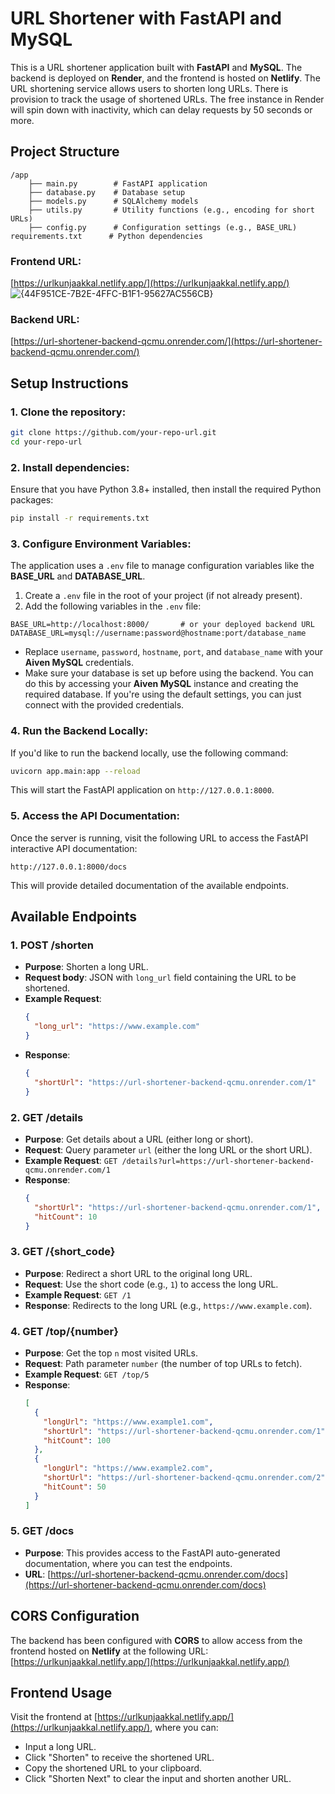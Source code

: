 # URL Shortener with FastAPI and MySQL

This is a URL shortener application built with **FastAPI** and **MySQL**. The backend is deployed on **Render**, and the frontend is hosted on **Netlify**. The URL shortening service allows users to shorten long URLs. There is provision to track the usage of shortened URLs. The free instance in Render will spin down with inactivity, which can delay requests by 50 seconds or more.

## Project Structure

```
/app
    ├── main.py        # FastAPI application
    ├── database.py    # Database setup
    ├── models.py      # SQLAlchemy models
    ├── utils.py       # Utility functions (e.g., encoding for short URLs)
    ├── config.py      # Configuration settings (e.g., BASE_URL)
requirements.txt      # Python dependencies
```

### Frontend URL:
[https://urlkunjaakkal.netlify.app/](https://urlkunjaakkal.netlify.app/)
![{44F951CE-7B2E-4FFC-B1F1-95627AC556CB}](https://github.com/user-attachments/assets/3196bd74-5f0e-4ee3-b094-35b8d1055d6c)

### Backend URL:
[https://url-shortener-backend-qcmu.onrender.com/](https://url-shortener-backend-qcmu.onrender.com/)

## Setup Instructions

### 1. **Clone the repository:**

```bash
git clone https://github.com/your-repo-url.git
cd your-repo-url
```

### 2. **Install dependencies:**

Ensure that you have Python 3.8+ installed, then install the required Python packages:

```bash
pip install -r requirements.txt
```

### 3. **Configure Environment Variables:**

The application uses a `.env` file to manage configuration variables like the **BASE_URL** and **DATABASE_URL**.

1. Create a `.env` file in the root of your project (if not already present).
2. Add the following variables in the `.env` file:

```env
BASE_URL=http://localhost:8000/       # or your deployed backend URL
DATABASE_URL=mysql://username:password@hostname:port/database_name
```

- Replace `username`, `password`, `hostname`, `port`, and `database_name` with your **Aiven MySQL** credentials.
- Make sure your database is set up before using the backend. You can do this by accessing your **Aiven MySQL** instance and creating the required database. If you're using the default settings, you can just connect with the provided credentials.

### 4. **Run the Backend Locally:**

If you'd like to run the backend locally, use the following command:

```bash
uvicorn app.main:app --reload
```

This will start the FastAPI application on `http://127.0.0.1:8000`.

### 5. **Access the API Documentation:**
   Once the server is running, visit the following URL to access the FastAPI interactive API documentation:

   ```
   http://127.0.0.1:8000/docs
   ```

   This will provide detailed documentation of the available endpoints.

## Available Endpoints

### 1. **POST /shorten**
   - **Purpose**: Shorten a long URL.
   - **Request body**: JSON with `long_url` field containing the URL to be shortened.
   - **Example Request**:
     ```json
     {
       "long_url": "https://www.example.com"
     }
     ```
   - **Response**:
     ```json
     {
       "shortUrl": "https://url-shortener-backend-qcmu.onrender.com/1"
     }
     ```

### 2. **GET /details**
   - **Purpose**: Get details about a URL (either long or short).
   - **Request**: Query parameter `url` (either the long URL or the short URL).
   - **Example Request**: 
     `GET /details?url=https://url-shortener-backend-qcmu.onrender.com/1`
   - **Response**:
     ```json
     {
       "shortUrl": "https://url-shortener-backend-qcmu.onrender.com/1",
       "hitCount": 10
     }
     ```
     
### 3. **GET /{short_code}**
   - **Purpose**: Redirect a short URL to the original long URL.
   - **Request**: Use the short code (e.g., `1`) to access the long URL.
   - **Example Request**: 
     `GET /1`
   - **Response**: Redirects to the long URL (e.g., `https://www.example.com`).

### 4. **GET /top/{number}**
   - **Purpose**: Get the top `n` most visited URLs.
   - **Request**: Path parameter `number` (the number of top URLs to fetch).
   - **Example Request**: 
     `GET /top/5`
   - **Response**:
     ```json
     [
       {
         "longUrl": "https://www.example1.com",
         "shortUrl": "https://url-shortener-backend-qcmu.onrender.com/1",
         "hitCount": 100
       },
       {
         "longUrl": "https://www.example2.com",
         "shortUrl": "https://url-shortener-backend-qcmu.onrender.com/2",
         "hitCount": 50
       }
     ]
     ```

### 5. **GET /docs**
   - **Purpose**: This provides access to the FastAPI auto-generated documentation, where you can test the endpoints.
   - **URL**: 
     [https://url-shortener-backend-qcmu.onrender.com/docs](https://url-shortener-backend-qcmu.onrender.com/docs)

## CORS Configuration

The backend has been configured with **CORS** to allow access from the frontend hosted on **Netlify** at the following URL:
[https://urlkunjaakkal.netlify.app/](https://urlkunjaakkal.netlify.app/)

## Frontend Usage

Visit the frontend at [https://urlkunjaakkal.netlify.app/](https://urlkunjaakkal.netlify.app/), where you can:
- Input a long URL.
- Click "Shorten" to receive the shortened URL.
- Copy the shortened URL to your clipboard.
- Click "Shorten Next" to clear the input and shorten another URL.
